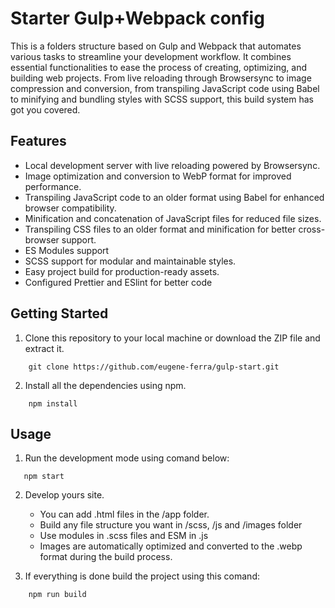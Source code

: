 # Starter Gulp+Webpack config

This is a folders structure based on Gulp and Webpack that automates various tasks to streamline your development workflow. It combines essential functionalities to ease the process of creating, optimizing, and building web projects. From live reloading through Browsersync to image compression and conversion, from transpiling JavaScript code using Babel to minifying and bundling styles with SCSS support, this build system has got you covered.

## Features

- Local development server with live reloading powered by Browsersync.
- Image optimization and conversion to WebP format for improved performance.
- Transpiling JavaScript code to an older format using Babel for enhanced browser compatibility.
- Minification and concatenation of JavaScript files for reduced file sizes.
- Transpiling CSS files to an older format and minification for better cross-browser support.
- ES Modules support
- SCSS support for modular and maintainable styles.
- Easy project build for production-ready assets.
- Configured Prettier and ESlint for better code

## Getting Started

1. Clone this repository to your local machine or download the ZIP file and extract it.

```
    git clone https://github.com/eugene-ferra/gulp-start.git
```

2. Install all the dependencies using npm.

```
    npm install
```

## Usage

1. Run the development mode using comand below:

```
   npm start
```

2. Develop yours site.

   - You can add .html files in the /app folder.
   - Build any file structure you want in /scss, /js and /images folder
   - Use modules in .scss files and ESM in .js
   - Images are automatically optimized and converted to the .webp format during the build process.

3. If everything is done build the project using this comand:

```
    npm run build
```
